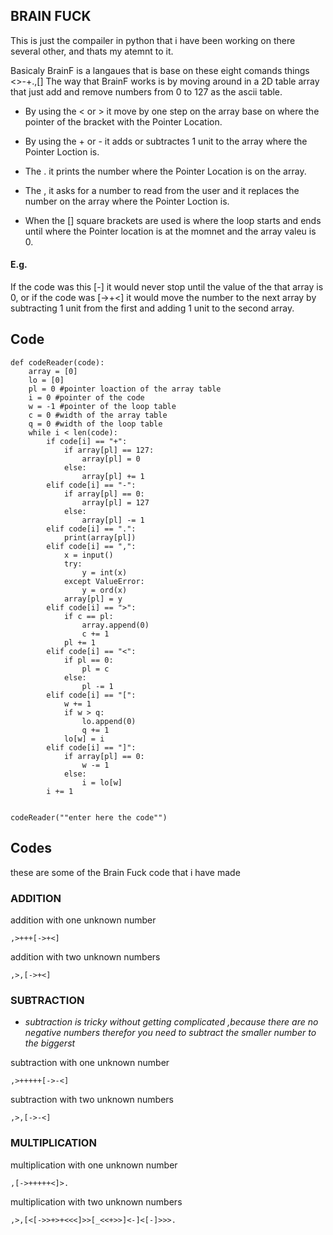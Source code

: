 ## BRAIN FUCK
This is just the compailer in python that i have been working on there several other, and thats my atemnt to it.

Basicaly BrainF is a langaues that is base on these eight comands things <>-+.,[]
The way that BrainF works is by moving around in a 2D table array that just add and remove numbers from 0 to 127 as the ascii table.

* By using the < or > it move by one step on the array base on where the pointer of the bracket with the Pointer Location.

* By using the + or - it adds or subtractes 1 unit to the array where the Pointer Loction is.

* The . it prints the number where the Pointer  Location is on the array.

* The , it asks for a number to read from the user and it replaces the number on the array where the Pointer Loction is.

* When the [] square brackets are used is where the loop starts and ends until where the Pointer location is at the momnet and the array valeu is 0. 

#### E.g.
If the code was this [-] it would never stop until the value of the that array is 0, or if the code was [->+<] it would move the number to the next array by subtracting 1 unit from the first and adding 1 unit to the second array.


## Code
```
def codeReader(code):
    array = [0] 
    lo = [0] 
    pl = 0 #pointer loaction of the array table
    i = 0 #pointer of the code 
    w = -1 #pointer of the loop table
    c = 0 #width of the array table
    q = 0 #width of the loop table 
    while i < len(code):
        if code[i] == "+":
            if array[pl] == 127:
                array[pl] = 0
            else:
                array[pl] += 1
        elif code[i] == "-":
            if array[pl] == 0:
                array[pl] = 127
            else:
                array[pl] -= 1
        elif code[i] == ".":
            print(array[pl])
        elif code[i] == ",":
            x = input()
            try:
                y = int(x)
            except ValueError:
                y = ord(x)
            array[pl] = y
        elif code[i] == ">":
            if c == pl:
                array.append(0)
                c += 1
            pl += 1
        elif code[i] == "<":
            if pl == 0:
                pl = c
            else:
                pl -= 1
        elif code[i] == "[":
            w += 1
            if w > q:
                lo.append(0)
                q += 1
            lo[w] = i
        elif code[i] == "]":
            if array[pl] == 0:
                w -= 1
            else:
                i = lo[w]
        i += 1


codeReader(""enter here the code"")
```
## Codes

these are some of the Brain Fuck code that i have made

### ADDITION

addition with one unknown number
```
,>+++[->+<]
```

addition with two unknown numbers
```
,>,[->+<]
```
### SUBTRACTION

* *subtraction is tricky without getting complicated ,because there are no negative numbers therefor you need to subtract the smaller number to the biggerst* 

subtraction with one unknown number
```
,>+++++[->-<]
```

subtraction with two unknown numbers
```
,>,[->-<]
```

### MULTIPLICATION

multiplication with one unknown number
```
,[->+++++<]>.
```

multiplication with two unknown numbers
```
,>,[<[->>+>+<<<]>>[_<<+>>]<-]<[-]>>>.
```

